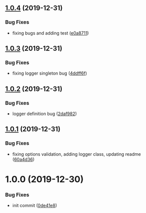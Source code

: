 ## [1.0.4](https://github.com/meltwater/esi-include-plugin/compare/v1.0.3...v1.0.4) (2019-12-31)


### Bug Fixes

* fixing bugs and adding test ([e0a8711](https://github.com/meltwater/esi-include-plugin/commit/e0a8711d597dd27bdc19ec31ea2691f6159ddb09))

## [1.0.3](https://github.com/meltwater/esi-include-plugin/compare/v1.0.2...v1.0.3) (2019-12-31)


### Bug Fixes

* fixing logger singleton bug ([4ddff6f](https://github.com/meltwater/esi-include-plugin/commit/4ddff6f56f1a4e48566225c50f046664f99ddf2e))

## [1.0.2](https://github.com/meltwater/esi-include-plugin/compare/v1.0.1...v1.0.2) (2019-12-31)


### Bug Fixes

* logger definition bug ([2daf982](https://github.com/meltwater/esi-include-plugin/commit/2daf982b4dc83a7aa19289eaaf036f5490fa9ba8))

## [1.0.1](https://github.com/meltwater/esi-include-plugin/compare/v1.0.0...v1.0.1) (2019-12-31)


### Bug Fixes

* fixing options validation, adding logger class, updating readme ([60a4d36](https://github.com/meltwater/esi-include-plugin/commit/60a4d368baa66789764a8078bbe358c70ec5efd8))

# 1.0.0 (2019-12-30)


### Bug Fixes

* init commit ([0de41e8](https://github.com/meltwater/esi-include-plugin/commit/0de41e897bb6bca47b8bdbd37c0e35e509f7a8e4))
